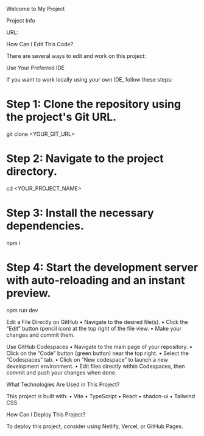 Welcome to My Project

Project Info

URL: 

How Can I Edit This Code?

There are several ways to edit and work on this project:

Use Your Preferred IDE

If you want to work locally using your own IDE, follow these steps:

# Step 1: Clone the repository using the project's Git URL.
git clone <YOUR_GIT_URL>

# Step 2: Navigate to the project directory.
cd <YOUR_PROJECT_NAME>

# Step 3: Install the necessary dependencies.
npm i

# Step 4: Start the development server with auto-reloading and an instant preview.
npm run dev

Edit a File Directly on GitHub
	•	Navigate to the desired file(s).
	•	Click the “Edit” button (pencil icon) at the top right of the file view.
	•	Make your changes and commit them.

Use GitHub Codespaces
	•	Navigate to the main page of your repository.
	•	Click on the “Code” button (green button) near the top right.
	•	Select the “Codespaces” tab.
	•	Click on “New codespace” to launch a new development environment.
	•	Edit files directly within Codespaces, then commit and push your changes when done.

What Technologies Are Used in This Project?

This project is built with:
	•	Vite
	•	TypeScript
	•	React
	•	shadcn-ui
	•	Tailwind CSS

How Can I Deploy This Project?

To deploy this project, consider using Netlify, Vercel, or GitHub Pages.

